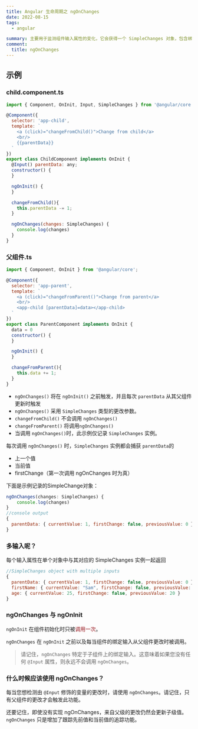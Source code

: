 ```yaml
---
title: Angular 生命周期之 ngOnChanges
date: 2022-08-15
tags:
  - angular

summary: 主要用于监测组件输入属性的变化，它会获得一个 SimpleChanges 对象，包含绑定属性的新值和旧值。
comment:
  title: ngOnChanges
---
```


## 示例

### child.component.ts
```js
import { Component, OnInit, Input, SimpleChanges } from '@angular/core';

@Component({
  selector: 'app-child',
  template: `
    <a (click)="changeFromChild()">Change from child</a>
    <br/>
    {{parentData}}
  `	
})
export class ChildComponent implements OnInit {
  @Input() parentData: any;
  constructor() {
  }

  ngOnInit() {
  }

  changeFromChild(){
    this.parentData -= 1;
  }

  ngOnChanges(changes: SimpleChanges) {
    console.log(changes)
  }
}

```
### 父组件.ts

```js
import { Component, OnInit } from '@angular/core';

@Component({
  selector: 'app-parent',
  template: `
    <a (click)="changeFromParent()">Change from parent</a>
    <br/>
    <app-child [parentData]=data></app-child>
  `
})
export class ParentComponent implements OnInit {
  data = 0
  constructor() {
  }

  ngOnInit() {
  }

  changeFromParent(){
    this.data += 1;
  }
}
```

* `ngOnChanges()` 将在 `ngOnInit()` 之前触发，并且每次 `parentData` 从其父组件更新时触发
* `ngOnChanges()` 采用 `SimpleChanges` 类型的更改参数。
* `changeFromChild()` 不会调用 `ngOnChanges()`
* `changeFromParent()` 将调用`ngOnChanges()`
* 当调用 `ngOnChanges()`时，此示例仅记录 `SimpleChanges` 实例。

每次调用 `ngOnChanges()` 时，`SimpleChanges` 实例都会捕获 `parentData`的
* 上一个值
* 当前值
* firstChange（第一次调用 ngOnChanges 时为真）

下面是示例记录的SimpleChange对象：

```js
ngOnChanges(changes: SimpleChanges) {
    console.log(changes)
}
//console output
{
  parentData: { currentValue: 1, firstChange: false, previousValue: 0 }
}
```

### 多输入呢？
每个输入属性在单个对象中与其对应的 SimpleChanges 实例一起返回
```js
//SimpleChanges object with multiple inputs
{
  parentData: { currentValue: 1, firstChange: false, previousValue: 0 },
  firstName: { currentValue: "Sam", firstChange: false, previousValue: "Eric" },
  age: { currentValue: 25, firstChange: false, previousValue: 20 }
}
```
### ngOnChanges 与 ngOnInit

`ngOnInit` 在组件初始化时只被<font color="#96151d">调用一次</font>。

`ngOnChanges` 在 `ngOnInit` 之前以及每当组件的绑定输入从父组件更改时被调用。

> 请记住，`ngOnChanges` 特定于子组件上的绑定输入。这意味着如果您没有任何 `@Input` 属性，则永远不会调用 `ngOnChanges`。

### 什么时候应该使用 ngOnChanges？

每当您想检测由 `@Input` 修饰的变量的更改时，请使用 `ngOnChanges`。请记住，只有父组件的更改才会触发此功能。

还要记住，即使没有实现 ngOnChanges，来自父级的更改仍然会更新子级值。`ngOnChanges` 只是增加了跟踪先前值和当前值的追踪功能。